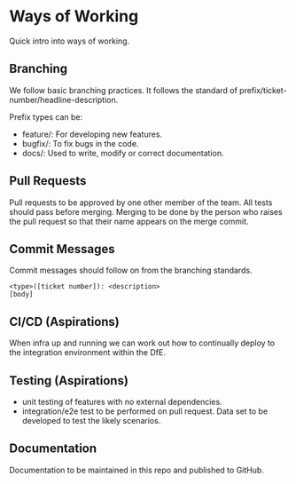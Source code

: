 # Ways of Working
Quick intro into ways of working.

## Branching
We follow basic branching practices. It follows the standard of prefix/ticket-number/headline-description.

Prefix types can be:

* feature/: For developing new features.
* bugfix/: To fix bugs in the code.
* docs/: Used to write, modify or correct documentation.

## Pull Requests
Pull requests to be approved by one other member of the team. All tests should pass before merging. Merging to be done by the person who raises the pull request so that their name appears on the merge commit.

## Commit Messages
Commit messages should follow on from the branching standards.

    <type>([ticket number]): <description>
    [body]


## CI/CD (Aspirations)
When infra up and running we can work out how to continually deploy to the integration environment within the DfE. 

## Testing (Aspirations)
* unit testing of features with no external dependencies.
* integration/e2e test to be performed on pull request. Data set to be developed to test the likely scenarios.

## Documentation
Documentation to be maintained in this repo and published to GitHub.
